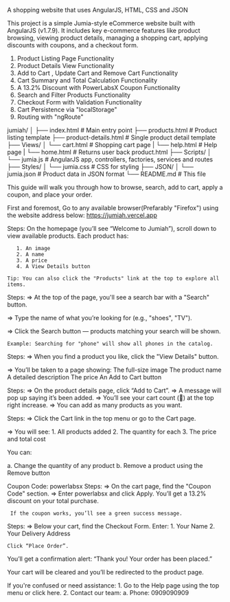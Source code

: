 <!-- Jumiah - AngularJS eCommerce Website -->

A shopping website that uses AngularJS, HTML, CSS and JSON

This project is a simple Jumia-style eCommerce website built with AngularJS (v1.7.9). It includes key e-commerce features like product browsing, viewing product details, managing a shopping cart, applying discounts with coupons, and a checkout form.

<!-- Features -->

 1.   Product Listing Page Functionality
 2.   Product Details View Functionality
 3.   Add to Cart , Update Cart and Remove Cart Functionality
 4.   Cart Summary and Total Calculation Functionality
 5.  A 13.2% Discount with PowerLabsX Coupon Functionality
 6.   Search and Filter Products Functionality
 7.   Checkout Form with Validation Functionality
 8.   Cart Persistence via "localStorage"
 9.   Routing with "ngRoute"

<!-- Project Structure -->

jumiah/ 
│ ├── index.html # Main entry point 
├── products.html # Product listing template 
├── product-details.html # Single product detail template 
├── Views/ 
│ └── cart.html # Shopping cart page 
| └── help.html # Help page 
| └── home.html # Returns user back product.html 
├── Scripts/ 
│ └── jumia.js # AngularJS app, controllers, factories, services and routes 
├── Styles/ 
│ └── jumia.css # CSS for styling 
├── JSON/ 
│ └── jumia.json # Product data in JSON format 
└── README.md # This file

<!-- How to use -->
 This guide will walk you through how to browse, search, add to cart, apply a coupon, and place your order.

 First and foremost, Go to any available browser(Prefarably "Firefox") using the website address below:
 https://jumiah.vercel.app

 <!-- 1. Browsing for Products -->
Steps:
    On the homepage (you’ll see “Welcome to Jumiah”), scroll down to view available products.
    Each product has:

       1. An image
       2. A name
       3. A price
       4. A View Details button

    Tip: You can also click the "Products" link at the top to explore all items.


 <!-- 2. Searching for a Product -->
Steps:
  =>  At the top of the page, you'll see a search bar with a "Search" button.

  => Type the name of what you’re looking for (e.g., "shoes", "TV").

  => Click the Search button — products matching your search will be shown.

    Example: Searching for "phone" will show all phones in the catalog.


 <!-- 3. Viewing Product Details -->
Steps:
  =>  When you find a product you like, click the "View Details" button.

  =>  You’ll be taken to a page showing:
        The full-size image
        The product name
        A detailed description
        The price
        An Add to Cart button


<!-- 4. Adding Items to Your Cart -->
Steps:
  =>  On the product details page, click “Add to Cart”.
  =>  A message will pop up saying it’s been added.
  =>  You’ll see your cart count (🛒) at the top right increase.
  =>  You can add as many products as you want.


<!-- 5. Viewing and Managing Your Cart -->
Steps:
  =>  Click the Cart link in the top menu or go to the Cart page.

  =>  You will see:
       1. All products added
       2. The quantity for each
       3. The price and total cost

You can:

   a. Change the quantity of any product
   b. Remove a product using the Remove button


 <!-- 6. Using a Coupon Code (Discount!) -->
Coupon Code: powerlabsx
Steps:
  =>  On the cart page, find the "Coupon Code" section.
  => Enter powerlabsx and click Apply.
    You’ll get a 13.2% discount on your total purchase.

     If the coupon works, you’ll see a green success message.


<!-- 7. Placing Your Order (Checkout) -->
Steps:
 =>  Below your cart, find the Checkout Form.
    Enter:
      1.  Your Name
      2. Your Delivery Address

    Click “Place Order”.

 You’ll get a confirmation alert: “Thank you! Your order has been placed.”

 Your cart will be cleared and you’ll be redirected to the product page.


<!-- 8. Getting Help -->
If you're confused or need assistance:
    1. Go to the Help page using the top menu or click here.
    2. Contact our team:
       a.  Phone: 0909090909

